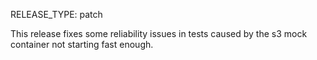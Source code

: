 RELEASE_TYPE: patch

This release fixes some reliability issues in tests caused by the s3 mock container not starting fast enough.